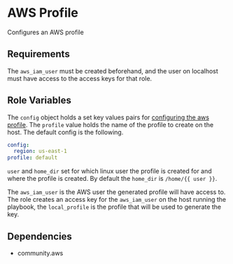 # AWS Profile

Configures an AWS profile

## Requirements

The `aws_iam_user` must be created beforehand, and the user on localhost must
have access to the access keys for that role.

## Role Variables

The `config` object holds a set key values pairs for [configuring the aws
profile](https://docs.aws.amazon.com/cli/latest/userguide/cli-configure-files.html#cli-configure-files-settings).
The `profile` value holds the name of the profile to create on the host. The
default config is the following.

```yaml
config:
  region: us-east-1
profile: default
```

`user` and `home_dir` set for which linux user the profile is created for and
where the profile is created. By default the `home_dir` is `/home/{{ user }}`.

The `aws_iam_user` is the AWS user the generated profile will have access to.
The role creates an access key for the `aws_iam_user` on the host running the
playbook, the `local_profile` is the profile that will be used to generate the
key.

## Dependencies

- community.aws
